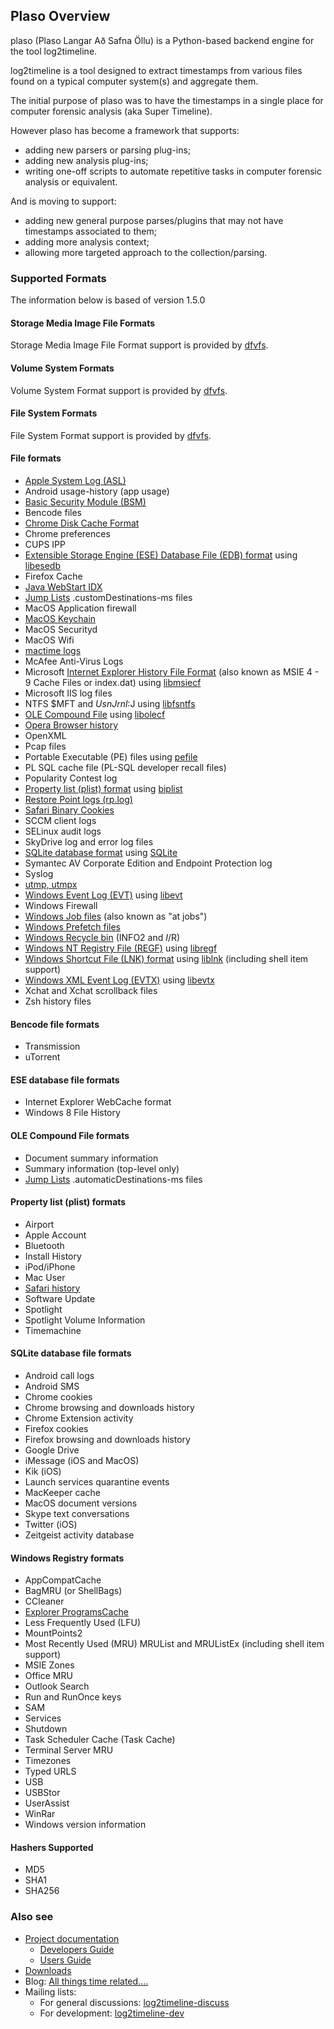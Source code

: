 ## Plaso Overview

plaso (Plaso Langar Að Safna Öllu) is a Python-based backend engine for the tool log2timeline.

log2timeline is a tool designed to extract timestamps from various files found on a typical computer system(s) and aggregate them.

The initial purpose of plaso was to have the timestamps in a single place for computer forensic analysis (aka Super Timeline).

However plaso has become a framework that supports:
* adding new parsers or parsing plug-ins;
* adding new analysis plug-ins;
* writing one-off scripts to automate repetitive tasks in computer forensic analysis or equivalent.

And is moving to support:
* adding new general purpose parses/plugins that may not have timestamps associated to them;
* adding more analysis context;
* allowing more targeted approach to the collection/parsing.

### Supported Formats

The information below is based of version 1.5.0

#### Storage Media Image File Formats

Storage Media Image File Format support is provided by [dfvfs](https://github.com/log2timeline/dfvfs/wiki#storage-media-types).

#### Volume System Formats

Volume System Format support is provided by [dfvfs](https://github.com/log2timeline/dfvfs/wiki#volume-systems).

#### File System Formats

File System Format support is provided by [dfvfs](https://github.com/log2timeline/dfvfs/wiki#file-systems).

#### File formats

* [Apple System Log (ASL)](http://forensicswiki.org/index.php?title=Apple_System_Log_(ASL)&action=edit&redlink=1)
* Android usage-history (app usage)
* [Basic Security Module (BSM)](http://forensicswiki.org/wiki/Basic_Security_Module_(BSM)_file_format)
* Bencode files
* [Chrome Disk Cache Format](http://forensicswiki.org/wiki/Chrome_Disk_Cache_Format)
* Chrome preferences
* CUPS IPP
* [Extensible Storage Engine (ESE) Database File (EDB) format](http://forensicswiki.org/wiki/Extensible_Storage_Engine_(ESE)_Database_File_(EDB)_format) using [libesedb](https://github.com/libyal/libesedb)
* Firefox Cache
* [Java WebStart IDX](http://forensicswiki.org/wiki/Java)
* [Jump Lists](http://forensicswiki.org/wiki/Jump_Lists) .customDestinations-ms files
* MacOS Application firewall
* [MacOS Keychain](https://github.com/libyal/dtformats/blob/master/documentation/MacOS%20keychain%20database%20file%20format.asciidoc)
* MacOS Securityd
* MacOS Wifi
* [mactime logs](http://forensicswiki.org/wiki/Mactime)
* McAfee Anti-Virus Logs
* Microsoft [Internet Explorer History File Format](http://forensicswiki.org/wiki/Internet_Explorer_History_File_Format) (also known as MSIE 4 - 9 Cache Files or index.dat) using [libmsiecf](https://github.com/libyal/libmsiecf)
* Microsoft IIS log files
* NTFS $MFT and $UsnJrnl:$J using [libfsntfs](https://github.com/libyal/libfsntfs)
* [OLE Compound File](http://forensicswiki.org/wiki/OLE_Compound_File) using [libolecf](https://github.com/libyal/libolecf)
* [Opera Browser history](http://forensicswiki.org/wiki/Opera)
* OpenXML
* Pcap files
* Portable Executable (PE) files using [pefile](https://github.com/erocarrera/pefile)
* PL SQL cache file (PL-SQL developer recall files)
* Popularity Contest log
* [Property list (plist) format](http://forensicswiki.org/wiki/Property_list_(plist)) using [biplist](https://bitbucket.org/wooster/biplist)
* [Restore Point logs (rp.log)](https://github.com/libyal/dtformats/blob/master/documentation/Restore%20point%20formats.asciidoc)
* [Safari Binary Cookies](https://github.com/libyal/dtformats/blob/master/documentation/Safari%20Cookies.asciidoc)
* SCCM client logs
* SELinux audit logs
* SkyDrive log and error log files
* [SQLite database format](http://forensicswiki.org/wiki/SQLite_database_format) using [SQLite](http://forensicswiki.org/wiki/SQLite)
* Symantec AV Corporate Edition and Endpoint Protection log
* Syslog
* [utmp, utmpx](https://github.com/libyal/dtformats/blob/master/documentation/Utmp%20login%20records%20format.asciidoc)
* [Windows Event Log (EVT)](http://forensicswiki.org/wiki/Windows_Event_Log_(EVT)) using [libevt](https://github.com/libyal/libevt)
* Windows Firewall
* [Windows Job files](http://forensicswiki.org/wiki/Windows_Job_File_Format) (also known as "at jobs")
* [Windows Prefetch files](http://forensicswiki.org/wiki/Windows_Prefetch_File_Format)
* [Windows Recycle bin](http://forensicswiki.org/wiki/Windows#Recycle_Bin) (INFO2 and $I/$R)
* [Windows NT Registry File (REGF)](http://forensicswiki.org/wiki/Windows_NT_Registry_File_(REGF)) using [libregf](https://github.com/libyal/libregf)
* [Windows Shortcut File (LNK) format](http://forensicswiki.org/wiki/LNK) using [liblnk](https://github.com/libyal/liblnk) (including shell item support)
* [Windows XML Event Log (EVTX)](http://forensicswiki.org/wiki/Windows_XML_Event_Log_(EVTX)) using [libevtx](https://github.com/libyal/libevtx)
* Xchat and Xchat scrollback files
* Zsh history files

#### Bencode file formats

* Transmission
* uTorrent

#### ESE database file formats

* Internet Explorer WebCache format
* Windows 8 File History

#### OLE Compound File formats

* Document summary information
* Summary information (top-level only)
* [Jump Lists](http://forensicswiki.org/wiki/Jump_Lists) .automaticDestinations-ms files

#### Property list (plist) formats

* Airport
* Apple Account
* Bluetooth
* Install History
* iPod/iPhone
* Mac User
* [Safari history](http://forensicswiki.org/wiki/Apple_Safari)
* Software Update
* Spotlight
* Spotlight Volume Information
* Timemachine

#### SQLite database file formats

* Android call logs
* Android SMS
* Chrome cookies
* Chrome browsing and downloads history
* Chrome Extension activity
* Firefox cookies
* Firefox browsing and downloads history
* Google Drive
* iMessage (iOS and MacOS)
* Kik (iOS)
* Launch services quarantine events
* MacKeeper cache
* MacOS document versions
* Skype text conversations
* Twitter (iOS)
* Zeitgeist activity database

#### Windows Registry formats

* AppCompatCache
* BagMRU (or ShellBags)
* CCleaner
* [Explorer ProgramsCache](https://github.com/libyal/winreg-kb/blob/master/documentation/Programs%20Cache%20values.asciidoc)
* Less Frequently Used (LFU)
* MountPoints2
* Most Recently Used (MRU) MRUList and MRUListEx (including shell item support)
* MSIE Zones
* Office MRU
* Outlook Search
* Run and RunOnce keys
* SAM
* Services
* Shutdown
* Task Scheduler Cache (Task Cache)
* Terminal Server MRU
* Timezones
* Typed URLS
* USB
* USBStor
* UserAssist
* WinRar
* Windows version information

#### Hashers Supported

* MD5
* SHA1
* SHA256

### Also see

* [Project documentation](http://wiki.log2timeline.net/)
  * [Developers Guide](Developers-Guide.md)
  * [Users Guide](Users-Guide.md)
* [Downloads](https://googledrive.com/host/0B30H7z4S52FleW5vUHBnblJfcjg/)
* Blog: [All things time related....](http://blog.kiddaland.net/)
* Mailing lists:
  * For general discussions: [log2timeline-discuss](https://groups.google.com/forum/#!forum/log2timeline-discuss)
  * For development: [log2timeline-dev](https://groups.google.com/forum/#!forum/log2timeline-dev)
